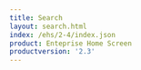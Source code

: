 ```yaml
---
title: Search
layout: search.html
index: /ehs/2-4/index.json
product: Enteprise Home Screen
productversion: '2.3'
---
```













